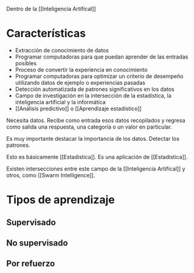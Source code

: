 Dentro de la [[Inteligencia Artifical]]

# Características
- Extracción de conocimiento de datos
- Programar computadoras para que puedan aprender de las entradas posibles
- Proceso de convertir la experiencia en conocimiento
- Programar computadoras para optimizar un criterio de desempeño utilizando datos de ejemplo o experiencias pasadas
- Detección automatizada de patrones significativos en los datos
- Campo de investigación en la intersección de la estadística, la inteligencia artificial y la informática
- [[Análisis predictivo]] o [[Aprendizaje estadístico]]

Necesita datos. Recibe como entrada esos datos recopilados y regresa como salida una respuesta, una categoría o un valor en particular.

Es muy importante destacar la importancia de los datos. Detectar los patrones. 

Esto es básicamente [[Estadistica]]. Es una aplicación de [[Estadistica]]. 

Existen intersecciones entre este campo de la [[Inteligencia Artifical]] y otros, como [[Swarm Intelligence]].  


# Tipos de aprendizaje

## Supervisado


## No supervisado


## Por refuerzo
